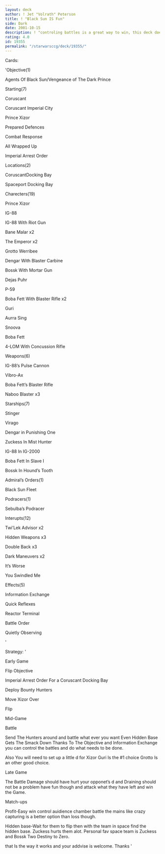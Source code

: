 ```yaml
---
layout: deck
author: ! Jet "Volrath" Peterson
title: ! "Black Sun IS Fun"
side: Dark
date: 2001-10-15
description: ! "controling battles is a great way to win, this deck does this better than anything."
rating: 4.0
id: 19355
permalink: "/starwarsccg/deck/19355/"
---
```

Cards: 

'Objective(1)

Agents Of Black Sun/Vengeance of The Dark Prince


Starting(7)

Coruscant

Coruscant Imperial City

Prince Xizor

Prepared Defences

Combat Response

All Wrapped Up

Imperial Arrest Order


Locations(2)

CoruscantDocking Bay

Spaceport Docking Bay


Charecters(19)

Prince Xizor

IG-88

IG-88 With Riot Gun

Bane Malar x2

The Emperor x2

Grotto Werribee

Dengar With Blaster Carbine

Bossk With Mortar Gun

Dejas Puhr

P-59

Boba Fett With Blaster Rifle x2

Guri

Aurra Sing

Snoova

Boba Fett

4-LOM With Concussion Rifle


Weapons(6)

IG-88’s Pulse Cannon

Vibro-Ax

Boba Fett’s Blaster Rifle

Naboo Blaster x3


Starships(7)

Stinger

Virago

Dengar in Punishing One

Zuckess In Mist Hunter

IG-88 In IG-2000

Boba Fett In Slave I

Bossk In Hound’s Tooth


Admiral’s Orders(1)

Black Sun Fleet


Podracers(1)

Sebulba’s Podracer


Interupts(12)

Twi’Lek Advisor x2

Hidden Weapons x3

Double Back x3

Dark Maneuvers x2

It’s Worse

You Swindled Me


Effects(5)

Information Exchange

Quick Reflexes

Reactor Terminal

Battle Order

Quietly Observing

'

Strategy: '

Early Game

Flip Objective

Imperial Arrest Order For a Coruscant Docking Bay 

Deploy Bounty Hunters

Move Xizor Over

Flip


Mid-Game

Battle

Send The Hunters around and battle what ever you want Even Hidden Base Gets The Smack Down Thanks To The Objective and Information Exchange you can control the battles and do what needs to be done.

Also You will need to set up a little d for Xizor Guri Is the #1 choice Grotto Is an other good choice.


Late Game

The Battle Damage should have hurt your opponet’s d and Draining should not be a problem have fun though and attack what they have left and win the Game.


Match-ups

Profit-Easy win control auidience chamber battle the mains like crazy capturing is a better option than loss though.


Hidden base-Wait for them to flip then with the team in space find the hidden base. Zuckess hurts them alot.  Personal fav space team is Zuckess and Bossk Two Destiny to Zero.


that Is the way it works and your addvise is welcome. Thanks '
